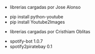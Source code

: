 * librerias cargadas por Jose Alonso
- pip install python-youtube
- pip install Youtube2Images

* librerias cargadas por Cristhiam Oblitas
- spotify-bot 1.0.7
- spotify2piratebay 0.1